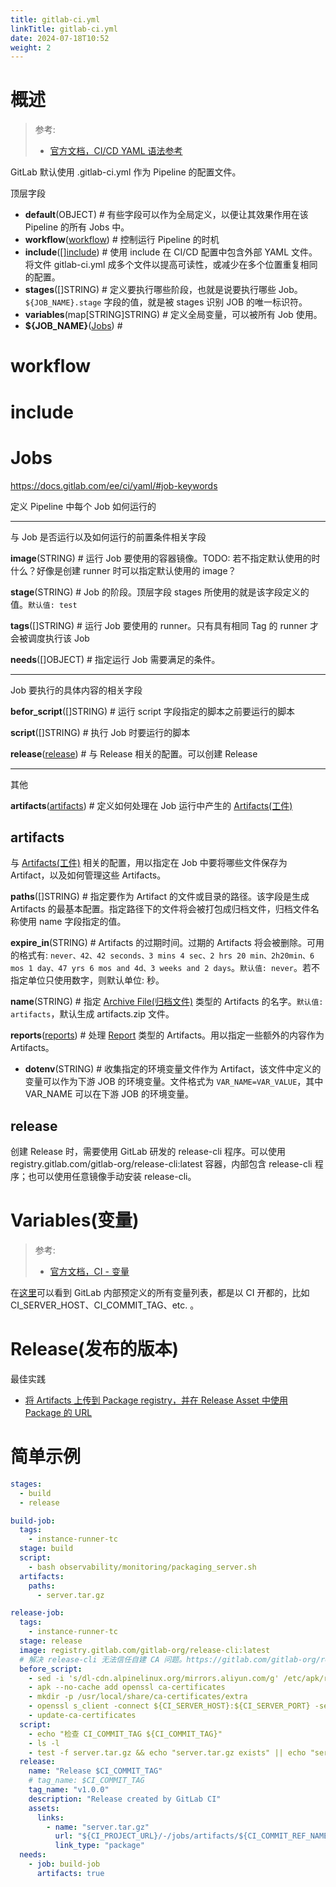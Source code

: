 ```yaml
---
title: gitlab-ci.yml
linkTitle: gitlab-ci.yml
date: 2024-07-18T10:52
weight: 2
---
```


# 概述

> 参考:
>
> - [官方文档，CI/CD YAML 语法参考](https://docs.gitlab.com/ee/ci/yaml/)

GitLab 默认使用 .gitlab-ci.yml 作为 Pipeline 的配置文件。

顶层字段

- **default**(OBJECT) # 有些字段可以作为全局定义，以便让其效果作用在该 Pipeline 的所有 Jobs 中。
- **workflow**([workflow](#workflow)) # 控制运行 Pipeline 的时机
- **include**(\[][include](#include)) # 使用 include 在 CI/CD 配置中包含外部 YAML 文件。将文件 gitlab-ci.yml 成多个文件以提高可读性，或减少在多个位置重复相同的配置。
- **stages**(\[]STRING) # 定义要执行哪些阶段，也就是说要执行哪些 Job。`${JOB_NAME}.stage` 字段的值，就是被 stages 识别 JOB 的唯一标识符。
- **variables**(map\[STRING]STRING) # 定义全局变量，可以被所有 Job 使用。
- **${JOB_NAME}**([Jobs](#jobs)) #

# workflow

# include

# Jobs

https://docs.gitlab.com/ee/ci/yaml/#job-keywords

定义 Pipeline 中每个 Job 如何运行的

---

与 Job 是否运行以及如何运行的前置条件相关字段

**image**(STRING) # 运行 Job 要使用的容器镜像。TODO: 若不指定默认使用的时什么？好像是创建 runner 时可以指定默认使用的 image？

**stage**(STRING) # Job 的阶段。顶层字段 stages 所使用的就是该字段定义的值。`默认值: test`

**tags**(\[]STRING) # 运行 Job 要使用的 runner。只有具有相同 Tag 的 runner 才会被调度执行该 Job

**needs**(\[]OBJECT) # 指定运行 Job 需要满足的条件。

---

Job 要执行的具体内容的相关字段

**befor_script**(\[]STRING) # 运行 script 字段指定的脚本之前要运行的脚本

**script**(\[]STRING) # 执行 Job 时要运行的脚本

**release**([release](#release)) # 与 Release 相关的配置。可以创建 Release

---

其他

**artifacts**([artifacts](#artifacts)) # 定义如何处理在 Job 运行中产生的 [Artifacts(工件)](/docs/2.编程/Programming%20tools/SCM/GitLab/GitLab%20CI/Artifacts.md)

## artifacts

与 [Artifacts(工件)](/docs/2.编程/Programming%20tools/SCM/GitLab/GitLab%20CI/Artifacts.md) 相关的配置，用以指定在 Job 中要将哪些文件保存为 Artifact，以及如何管理这些 Artifacts。

**paths**(\[]STRING) # 指定要作为 Artifact 的文件或目录的路径。该字段是生成 Artifacts 的最基本配置。指定路径下的文件将会被打包成归档文件，归档文件名称使用 name 字段指定的值。

**expire_in**(STRING) # Artifacts 的过期时间。过期的 Artifacts 将会被删除。可用的格式有: `never、42、42 seconds、3 mins 4 sec、2 hrs 20 min、2h20min、6 mos 1 day、47 yrs 6 mos and 4d、3 weeks and 2 days`。`默认值: never`。若不指定单位只使用数字，则默认单位: 秒。

**name**(STRING) # 指定 [Archive File(归档文件)](/docs/1.操作系统/Filesystem/Archive%20File(归档文件).md) 类型的 Artifacts 的名字。`默认值: artifacts`，默认生成 artifacts.zip 文件。

**reports**([reports](#reports)) # 处理 [Report](/docs/2.编程/Programming%20tools/SCM/GitLab/GitLab%20CI/Artifacts.md#Report%20Artifacts) 类型的 Artifacts。用以指定一些额外的内容作为 Artifacts。

- **dotenv**(STRING) # 收集指定的环境变量文件作为 Artifact，该文件中定义的变量可以作为下游 JOB 的环境变量。文件格式为 `VAR_NAME=VAR_VALUE`，其中 VAR_NAME 可以在下游 JOB 的环境变量。

## release

创建 Release 时，需要使用 GitLab 研发的 release-cli 程序。可以使用 registry.gitlab.com/gitlab-org/release-cli:latest 容器，内部包含 release-cli 程序；也可以使用任意镜像手动安装 release-cli。

# Variables(变量)

> 参考:
>
> - [官方文档，CI - 变量](https://docs.gitlab.com/ee/ci/variables/)

在[这里](https://docs.gitlab.com/ee/ci/variables/predefined_variables.html)可以看到 GitLab 内部预定义的所有变量列表，都是以 CI 开都的，比如 CI_SERVER_HOST、CI_COMMIT_TAG、etc. 。

# Release(发布的版本)

最佳实践

- [将 Artifacts 上传到 Package registry，并在 Release Asset 中使用 Package 的 URL](https://docs.gitlab.com/ee/user/project/releases/release_fields.html#use-a-generic-package-for-attaching-binaries)

# 简单示例

```yaml
stages:
  - build
  - release

build-job:
  tags:
    - instance-runner-tc
  stage: build
  script:
    - bash observability/monitoring/packaging_server.sh
  artifacts:
    paths:
      - server.tar.gz

release-job:
  tags:
    - instance-runner-tc
  stage: release
  image: registry.gitlab.com/gitlab-org/release-cli:latest
  # 解决 release-cli 无法信任自建 CA 问题。https://gitlab.com/gitlab-org/release-cli/-/issues/47
  before_script:
    - sed -i 's/dl-cdn.alpinelinux.org/mirrors.aliyun.com/g' /etc/apk/repositories
    - apk --no-cache add openssl ca-certificates
    - mkdir -p /usr/local/share/ca-certificates/extra
    - openssl s_client -connect ${CI_SERVER_HOST}:${CI_SERVER_PORT} -servername ${CI_SERVER_HOST} -showcerts </dev/null 2>/dev/null | sed -e '/-----BEGIN/,/-----END/!d' | tee "/usr/local/share/ca-certificates/${CI_SERVER_HOST}.crt" >/dev/null
    - update-ca-certificates
  script:
    - echo "检查 CI_COMMIT_TAG ${CI_COMMIT_TAG}"
    - ls -l
    - test -f server.tar.gz && echo "server.tar.gz exists" || echo "server.tar.gz does not exist"
  release:
    name: "Release $CI_COMMIT_TAG"
    # tag_name: $CI_COMMIT_TAG
    tag_name: "v1.0.0"
    description: "Release created by GitLab CI"
    assets:
      links:
        - name: "server.tar.gz"
          url: "${CI_PROJECT_URL}/-/jobs/artifacts/${CI_COMMIT_REF_NAME}/raw/server.tar.gz?job=build-job"
          link_type: "package"
  needs:
    - job: build-job
      artifacts: true
```
